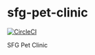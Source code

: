 # sfg-pet-clinic
[![CircleCI](https://circleci.com/gh/KenjyHD/sfg-pet-clinic.svg?style=svg)](https://circleci.com/gh/KenjyHD/sfg-pet-clinic)

SFG Pet Clinic 
